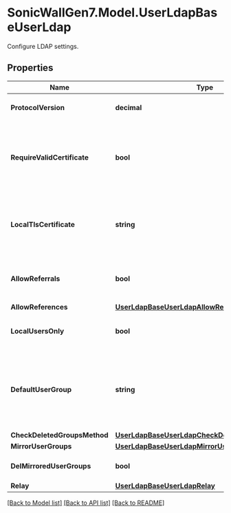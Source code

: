 # SonicWallGen7.Model.UserLdapBaseUserLdap
Configure LDAP settings.

## Properties

Name | Type | Description | Notes
------------ | ------------- | ------------- | -------------
**ProtocolVersion** | **decimal** | Set protocol version of LDAP server. | [optional] 
**RequireValidCertificate** | **bool** | Enable validate the certificate presented by the server during                the TLS exchange. | [optional] 
**LocalTlsCertificate** | **string** | Select a local certificate for TLS. * Set to null to represent an unconfigured state. | [optional] 
**AllowReferrals** | **bool** | Allow following referrals to other LDAP servers. | [optional] 
**AllowReferences** | [**UserLdapBaseUserLdapAllowReferences**](UserLdapBaseUserLdapAllowReferences.md) |  | [optional] 
**LocalUsersOnly** | **bool** | Allow only LDAP users with local accounts. | [optional] 
**DefaultUserGroup** | **string** | Select a default user group for LDAP users. * Set to null to represent an unconfigured state. | [optional] 
**CheckDeletedGroupsMethod** | [**UserLdapBaseUserLdapCheckDeletedGroupsMethod**](UserLdapBaseUserLdapCheckDeletedGroupsMethod.md) |  | [optional] 
**MirrorUserGroups** | [**UserLdapBaseUserLdapMirrorUserGroups**](UserLdapBaseUserLdapMirrorUserGroups.md) |  | [optional] 
**DelMirroredUserGroups** | **bool** | Delete the mirrored user groups. | [optional] 
**Relay** | [**UserLdapBaseUserLdapRelay**](UserLdapBaseUserLdapRelay.md) |  | [optional] 

[[Back to Model list]](../README.md#documentation-for-models) [[Back to API list]](../README.md#documentation-for-api-endpoints) [[Back to README]](../README.md)

